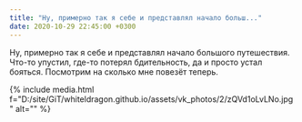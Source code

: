 ```yaml
---
title: "Ну, примерно так я себе и представлял начало больш..."
date: 2020-10-29 22:45:00 +0300
---
```


Ну, примерно так я себе и представлял начало большого путешествия. Что-то упустил, где-то потерял бдительность, да и просто устал бояться. Посмотрим на сколько мне повезёт теперь.

{% include media.html f="D:/site/GiT/whiteldragon.github.io/assets/vk_photos/2/zQVd1oLvLNo.jpg" alt="" %}
